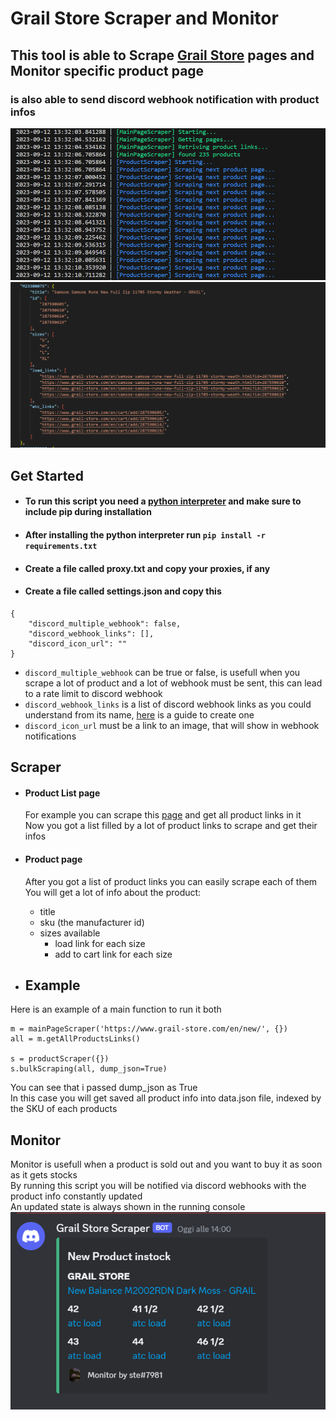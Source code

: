 # Grail Store Scraper and Monitor
## This tool is able to Scrape [Grail Store](https://www.grail-store.com) pages and Monitor specific product page
### is also able to send discord webhook notification with product infos

![demo1](https://github.com/ste316/scrape_script/blob/main/grail-store/demo/scraper_demo1.png)
![demo2](https://github.com/ste316/scrape_script/blob/main/grail-store/demo/scraper_demo2.png)

## Get Started
* #### To run this script you need a [python interpreter](https://www.python.org/downloads/) and make sure to include pip during installation
* #### After installing the python interpreter run `pip install -r requirements.txt`
* #### Create a file called proxy.txt and copy your proxies, if any
* #### Create a file called settings.json and copy this
```
{
    "discord_multiple_webhook": false,
    "discord_webhook_links": [],
    "discord_icon_url": ""
}
```
* `discord_multiple_webhook` can be true or false, is usefull when you scrape a lot of product and a lot of webhook must be sent, this can lead to a rate limit to discord webhook
* `discord_webhook_links` is a list of discord webhook links as you could understand from its name, [here](https://docs.gitlab.com/ee/user/project/integrations/discord_notifications.html#create-webhook) is a guide to create one 
* `discord_icon_url` must be a link to an image, that will show in webhook notifications

## Scraper
* #### Product List page
    For example you can scrape this [page](https://www.grail-store.com/en/new/) and get all product links in it \
    Now you got a list filled by a lot of product links to scrape and get their infos

* #### Product page
    After you got a list of product links you can easily scrape each of them\
    You will get a lot of info about the product:
    * title
    * sku (the manufacturer id) 
    * sizes available
        * load link for each size
        * add to cart link for each size

* ## Example
Here is an example of a main function to run it both
```
m = mainPageScraper('https://www.grail-store.com/en/new/', {})
all = m.getAllProductsLinks()

s = productScraper({})
s.bulkScraping(all, dump_json=True)
```
You can see that i passed dump_json as True\
In this case you will get saved all product info 
into data.json file, indexed by the SKU of each products

## Monitor
Monitor is usefull when a product is sold out and you want to buy it as soon as it gets stocks\
By running this script you will be notified via discord webhooks with the product info constantly updated\
An updated state is always shown in the running console\
![demo1](https://github.com/ste316/scrape_script/blob/main/grail-store/demo/monitor_demo1.png)